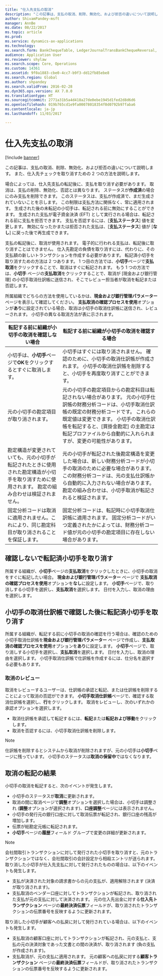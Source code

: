 ```yaml
---
title: "仕入先支払の取消"
description: "この記事は、支払の取消、削除、無効化、および拒否の違いについて説明します。 また、仕入先チェックを取り消すための 2 つの方法を説明します。"
author: ShivamPandey-msft
manager: AnnBe
ms.date: 08/22/2017
ms.topic: article
ms.prod: 
ms.service: dynamics-ax-applications
ms.technology: 
ms.search.form: BankChequeTable, LedgerJournalTransBankChequeReversal, LedgerJournalTransVendPaym
audience: Application User
ms.reviewer: shylaw
ms.search.scope: Core, Operations
ms.custom: 14361
ms.assetid: 9f0a1883-cbe0-4cc7-b9f3-dd12fb85ebe8
ms.search.region: Global
ms.author: shpandey
ms.search.validFrom: 2016-02-28
ms.dyn365.ops.version: AX 7.0.0
ms.translationtype: HT
ms.sourcegitcommit: 2771a31b5a4d418a27de0ebe1945d1fed2d8d6d6
ms.openlocfilehash: 019b765cd1e9fa00078018354f0d0792b97faba6
ms.contentlocale: ja-jp
ms.lasthandoff: 11/03/2017

---
```


# <a name="reverse-a-vendor-payment"></a>仕入先支払の取消

[!include [banner](../includes/banner.md)]

この記事は、支払の取消、削除、無効化、および拒否の違いについて説明します。 また、仕入先チェックを取り消すための 2 つの方法を説明します。 

場合によっては、仕入先支払の転記後に、支払を取り消す必要があります。 取消は、支払の削除、無効化、否認とは異なります。 ステータスが**作成済**の場合にのみ支払を削除できます。 このステータスは、支払が作成済で、まだ生成されていないことを示します。 この制限は支払方法に関係なく、常に適用されます。 生成された後の未転記の小切手は、転記される前に無効にすることができます。 生成された支払が電子資金決済 (EFT) として実行される場合は、転記される前に支払を拒否できます。 支払を否認するには、[**支払ステータス**] 値を変更します。 無効になったかまたは拒否された支払は、[**支払ステータス**] 値が [**なし**] に戻った後で再生成できます。 

支払の転記後に、取消が使用されます。 電子的に行われる支払は、転記後に取り消すことはできません。 仕入先勘定の負債を取り消すには、代わりに、その支払額の新しいトランザクションを作成する必要があります。 転記済小切手を取り消すための方法は 2 つあります。 1 つ目の方法では、**小切手**ページで**支払取消**をクリックすることで、取消はすぐに転記されます。 もう 1 つの方法では、**小切手** ページの**支払取消**をクリックすることで、取消が [現金および銀行管理] の小切手取消仕訳帳に送信され、そこでレビュー担当者が取消を転記または否認します。 

所属組織でどちらの方法を使用しているかは、**現金および銀行管理パラメーター** ページを表示して確認してください。 **支払取消の確認プロセスを使用**オプションが**あり**に設定されている場合、取消は小切手の取消仕訳帳に送信され、レビューされます。 小切手の異なる取消方法が表に示されます。

| 転記する前に組織が小切手の取消を確認しない場合                                                                                                                                  | 転記する前に組織が小切手の取消を確認する場合                                                                                                                                                                                                                                                                                                                                                                     |
|-----------------------------------------------------------------------------------------------------------------------------------------------------------------------------------------------------|---------------------------------------------------------------------------------------------------------------------------------------------------------------------------------------------------------------------------------------------------------------------------------------------------------------------------------------------------------------------------------------------------------------------------------|
| 小切手は、**小切手**ページで**OK**をクリックするとすぐに取消します。                                                                                                                      | 小切手はすぐには取り消されません。 確認のために、小切手の取消仕訳帳が作成されます。 小切手の取消仕訳帳を削除すると、小切手を再度取り消すことができます。                                                                                                                                                                                                                                                                |
| 元の小切手の勘定項目が取り消されます。                                                                                                                                         | 元の小切手の勘定項目からの勘定科目は転記されない場合があります。 元の小切手仕訳帳の財務分析コードは、小切手取消仕訳帳の既定の財務分析コードです。 これらの既定値は変更できます。 小切手の取消仕訳帳を転記すると、[買掛金勘定] の主勘定は転記プロファイルから自動的に入れられますが、変更の可能性があります。 |
| 勘定構造が変更されていても、元の小切手が転記されたときに使用された勘定構造が小切手を取り消すために使用されます。 勘定の組み合わせは検証されません。 | 元の小切手が転記された後勘定構造を変更した場合は、新しい財務分析コードが小切手の取消のために必要な場合があります。 この財務分析コードは、元の支払仕訳帳から自動的に入力されない場合があります。 勘定の組み合わせは、小切手取消が転記されると検証されます。                                                                                                        |
| 固定分析コードは取消に適用されません。これにより、同じ勘定科目が取り消されることを保証します。                                                                                      | 固定分析コードは、転記時に小切手取消仕訳帳に適用されます。 固定分析コードがいつ定義されたかによっては、財務分析コード値が元の小切手の勘定項目に存在しない場合があります。                                                                                                                                                                                                     |

## <a name="reverse-posted-checks-without-reviewing-them"></a>確認しないで転記済小切手を取り消す
所属する組織が、**小切手**ページの**支払取消**をクリックしたときに、小切手の取消をすぐに転記したい場合。 **現金および銀行管理パラメーター** ページで **支払取消の確認プロセスを使用**オプションを**なし**に設定します。 **小切手**ページで、取り消しする小切手を選択し、**支払取消**を選択します。 日付を入力し、取消の理由を選択します。

## <a name="reverse-posted-checks-after-they-are-reviewed-in-the-check-reversal-journal"></a>小切手の取消仕訳帳で確認した後に転記済小切手を取り消す
所属する組織が、転記する前に小切手の取消の確認を行う場合は、確認のための小切手取消仕訳帳を**現金および銀行管理パラメーター** ページで作成し、**支払取消の確認プロセスを使用**オプションを**あり**に設定します。 **小切手**ページで、取り消しする小切手を選択し、**支払取消**を選択します。 日付を入力し、取消の理由を選択します。 小切手取消仕訳帳で仕訳帳を作成するには、仕分名を選択する必要もあります。

### <a name="review-a-reversal"></a>取消のレビュー

取消をレビューするユーザーは、仕訳帳の承認と転記、または仕訳帳を削除することによって取消の否認ができます。 **小切手取消仕訳帳**ページで、確認する取消仕訳帳を選択し、**行**をクリックします。 取消をレビューし、次のいずれかの承認オプションを選択します。

-   取消仕訳帳を承認して転記するには、**転記**または**転記および移動**をクリックします。
-   取消を否認するには、小切手取消仕訳帳を削除します。

> [!NOTE]
> 仕訳帳を削除するとシステムから取消が削除されますが、元の小切手は**小切手**ページに残っています。 小切手のステータスは**取消の保留中**ではなくなります。

## <a name="results-of-posting-a-reversal"></a>取消の転記の結果
小切手の取消を転記すると、次のイベントが発生します。

-   小切手のステータスが**取消**に更新されます。
-   取消の間に取消ページで**調整**オプションを選択した場合は、小切手は調整され (**調整**オプションが選択されます)、**口座調整**ページには表示されません。
-   小切手の発行元の銀行口座に対して取消伝票が転記され、銀行口座の残高が増加します。
-   伝票が総勘定元帳に転記されます。
-   **小切手**ページの**履歴**フィールド グループで変更の詳細が更新されます。

> [!NOTE] 
> 会社間取引トランザクションに対して発行された小切手を取り消すと、元のトランザクションではなく、会社間取引の会計設定から相殺エントリが送られます。 取り消した小切手が仕入先支払に対して発行されたものの場合は、以下のイベントも発生します。

-   支払が決済された対象の請求書からの元の支払が、適用解除されます (決済が取り消されます)。
-   支払取消のベンダー口座に対してトランザクションが転記され、取り消された支払が元の支払に対して決済されます。 元の仕入先出金に対する**仕入先トランザクション** ページの**最終決済伝票**フィールドが、取り消されたトランザクションの伝票番号を反映するように更新されます。

取り消した小切手が顧客への払戻に対して発行されている場合は、以下のイベントも発生します。

-   支払取消の顧客口座に対してトランザクションが転記され、元の支払と、支払の元の決済対象であった文書との間の決済が、取り消されます (負の支払が作成されます)。
-   支払取消が、元の支払に適用されます。 元の顧客への払戻に対する**顧客トランザクション** ページの**最終決済伝票**フィールドが、取り消されたトランザクションの伝票番号を反映するように更新されます。





